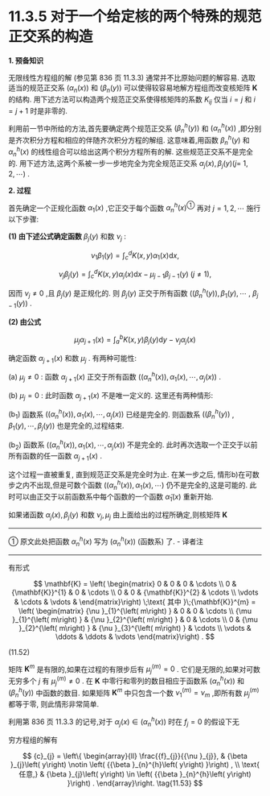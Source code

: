# 11.3.5 对于一个给定核的两个特殊的规范正交系的构造

**1. 预备知识**

无限线性方程组的解 (参见第 836 页 11.3.3) 通常并不比原始问题的解容易. 选取适当的规范正交系 $\left( {{\alpha }_{n}\left( x\right) }\right)$ 和 $\left( {{\beta }_{n}\left( y\right) }\right)$ 可以使得较容易地解方程组而改变核矩阵 $\mathbf{K}$ 的结构. 用下述方法可以构造两个规范正交系使得核矩阵的系数 ${K}_{ij}$ 仅当 $i = j$ 和 $i = j + 1$ 时是非零的.

利用前一节中所给的方法,首先要确定两个规范正交系 $\left( {{\beta }_{n}^{h}\left( y\right) }\right)$ 和 $\left( {{\alpha }_{n}^{h}\left( x\right) }\right)$ ,即分别是齐次积分方程和相应的伴随齐次积分方程的解组. 这意味着,用函数 ${\beta }_{n}^{h}\left( y\right)$ 和 ${\alpha }_{n}^{h}\left( x\right)$ 的线性组合可以给出这两个积分方程所有的解. 这些规范正交系不是完全的. 用下述方法,这两个系被一步一步地完全为完全规范正交系 ${\alpha }_{j}\left( x\right) ,{\beta }_{j}\left( y\right) (j =$ $1,2,\cdots )$ .

**2. 过程**

首先确定一个正规化函数 ${\alpha }_{1}\left( x\right)$ ,它正交于每个函数 ${\alpha }_{n}^{h}{\left( x\right) }^{\text{①}}$ 再对 $j = 1,2,\cdots$ 施行以下步骤:

**(1) 由下述公式确定函数** ${\beta }_{j}\left( y\right)$ 和数 ${\nu }_{j}$ :

$$
{\nu }_{1}{\beta }_{1}\left( y\right)  = {\int }_{c}^{d}K\left( {x, y}\right) {\alpha }_{1}\left( x\right) \mathrm{d}x, \tag{11.51a}
$$

$$
{\nu }_{j}{\beta }_{j}\left( y\right)  = {\int }_{c}^{d}K\left( {x, y}\right) {\alpha }_{j}\left( x\right) \mathrm{d}x - {\mu }_{j - 1}{\beta }_{j - 1}\left( y\right) \;\left( {j \neq  1}\right) , \tag{11.51b}
$$

因而 ${\nu }_{j} \neq  0$ ,且 ${\beta }_{j}\left( y\right)$ 是正规化的. 则 ${\beta }_{j}\left( y\right)$ 正交于所有函数 $\left( {\left( {{\beta }_{n}^{h}\left( y\right) }\right) ,{\beta }_{1}\left( y\right) ,\cdots }\right.$ , $\left. {{\beta }_{j - 1}\left( y\right) }\right)$ .

**(2) 由公式**

$$
{\mu }_{j}{\alpha }_{j + 1}\left( x\right)  = {\int }_{a}^{b}K\left( {x, y}\right) {\beta }_{j}\left( y\right) \mathrm{d}y - {\nu }_{j}{\alpha }_{j}\left( x\right)  \tag{11.51c}
$$

确定函数 ${\alpha }_{j + 1}\left( x\right)$ 和数 ${\mu }_{j}$ . 有两种可能性:

(a) ${\mu }_{j} \neq  0$ : 函数 ${\alpha }_{j + 1}\left( x\right)$ 正交于所有函数 $\left( {\left( {{\alpha }_{n}^{h}\left( x\right) }\right) ,{\alpha }_{1}\left( x\right) ,\cdots ,{\alpha }_{j}\left( x\right) }\right)$ .

(b) ${\mu }_{j} = 0$ : 此时函数 ${\alpha }_{j + 1}\left( x\right)$ 不是唯一定义的. 这里还有两种情形:

$\left( {\mathrm{b}}_{1}\right)$ 函数系 $\left( {\left( {{\alpha }_{n}^{h}\left( x\right) }\right) ,{\alpha }_{1}\left( x\right) ,\cdots ,{\alpha }_{j}\left( x\right) }\right)$ 已经是完全的. 则函数系 $\left( \left( {{\beta }_{n}^{h}\left( y\right) }\right) \right.$ , $\left. {{\beta }_{1}\left( y\right) ,\cdots ,{\beta }_{j}\left( y\right) }\right)$ 也是完全的,过程结束.

$\left( {\mathrm{b}}_{2}\right)$ 函数系 $\left( {\left( {{\alpha }_{n}^{h}\left( x\right) }\right) ,{\alpha }_{1}\left( x\right) ,\cdots ,{\alpha }_{j}\left( x\right) }\right)$ 不是完全的. 此时再次选取一个正交于以前所有函数的任一函数 ${\alpha }_{j + 1}\left( x\right)$ .

这个过程一直被重复, 直到规范正交系是完全时为止. 在某一步之后, 情形b)在可数步之内不出现,但是可数个函数 $\left( {\left( {{\alpha }_{n}^{h}\left( x\right) }\right) ,{\alpha }_{1}\left( x\right) ,\cdots }\right)$ 仍不是完全的,这是可能的. 此时可以由正交于以前函数系中每个函数的一个函数 ${\widetilde{\alpha }}_{1}\left( x\right)$ 重新开始.

如果诸函数 ${\alpha }_{j}\left( x\right) ,{\beta }_{j}\left( y\right)$ 和数 ${\nu }_{j},{\mu }_{j}$ 由上面给出的过程所确定,则核矩阵 $\mathbf{K}$

---

① 原文此处把函数 ${\alpha }_{n}^{h}\left( x\right)$ 写为 $\left( {{\alpha }_{n}^{h}\left( x\right) }\right)$ (函数系) 了. - 译者注

---

有形式

$$
\mathbf{K} = \left( \begin{matrix} 0 & 0 & 0 & \cdots \\  0 & {\mathbf{K}}^{1} & 0 & \cdots \\  0 & 0 & {\mathbf{K}}^{2} & \cdots \\  \vdots & \cdots & \vdots &  \end{matrix}\right) \;\text{ 其中 }\;{\mathbf{K}}^{m} = \left( \begin{matrix} {\nu }_{1}^{\left( m\right) } & 0 & 0 & \cdots \\  {\mu }_{1}^{\left( m\right) } & {\nu }_{2}^{\left( m\right) } & 0 & \cdots \\  0 & {\mu }_{2}^{\left( m\right) } & {\nu }_{3}^{\left( m\right) } & \cdots \\  \vdots &  \ddots  &  \ddots  & \vdots  \end{matrix}\right) .
$$

(11.52)

矩阵 ${\mathbf{K}}^{m}$ 是有限的,如果在过程的有限步后有 ${\mu }_{j}^{\left( m\right) } = 0$ . 它们是无限的,如果对可数无穷多个 $j$ 有 ${\mu }_{j}^{\left( m\right) } \neq  0$ . 在 $\mathbf{K}$ 中零行和零列的数目相应于函数系 $\left( {{\alpha }_{n}^{h}\left( x\right) }\right)$ 和 $\left( {{\beta }_{n}^{h}\left( y\right) }\right)$ 中函数的数目. 如果矩阵 ${\mathbf{K}}^{m}$ 中只包含一个数 ${\nu }_{1}^{\left( m\right) } = {\nu }_{m}$ ,即所有数 ${\mu }_{j}^{\left( m\right) }$ 都等于零, 则此情形非常简单.

利用第 836 页 11.3.3 的记号,对于 ${\alpha }_{j}\left( x\right)  \in  \left( {{\alpha }_{n}^{h}\left( x\right) }\right)$ 时在 ${f}_{j} = 0$ 的假设下无

穷方程组的解有

$$
{c}_{j} = \left\{  \begin{array}{ll} \frac{{f}_{j}}{{\nu }_{j}}, & {\beta }_{j}\left( y\right)  \notin  \left( {{\beta }_{n}^{h}\left( y\right) }\right) , \\  \text{ 任意,} & {\beta }_{j}\left( y\right)  \in  \left( {{\beta }_{n}^{h}\left( y\right) }\right) . \end{array}\right.  \tag{11.53}
$$
